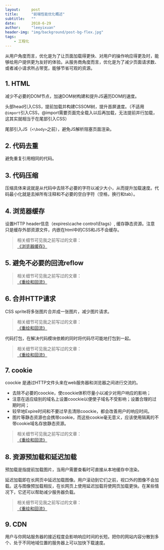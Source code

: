 ```yaml
---
layout:     post
title:      "前端性能优化概述"
subtitle:   ""
date:       2018-6-29
author:     "leeyixuan"
header-img: "img/background/post-bg-flex.jpg"
tags:
    - 工程化
---
```



从用户角度而言，优化是为了让页面加载得更快、对用户的操作响应得更及时，能够给用户提供更为友好的体验。从服务商角度而言，优化是为了减少页面请求数、或者减小请求所占带宽，能够节省可观的资源。

## 1. HTML
减少不必要的DOM节点，加速DOM树构建和提升JS遍历DOM的速度。 

头部head引入CSS，提前加载并构建CSSOM树，提升首屏速度。（不适用`@import`引入CSS，@import需要页面完全载入以后再加载，无法提前并行加载，这其实就相当于在尾部引入CSS）

尾部引入JS（`<\body>`之前），避免JS解析阻塞页面渲染。

## 2. 代码去重
避免重复引用相同的代码。
## 3. 代码压缩
压缩具体来说就是从代码中去除不必要的字符以减少大小，从而提升加载速度。代码最小化就是去掉所有注释和不必要的空白字符（空格，换行和tab）。
## 4. 浏览器缓存
设置HTTP header信息（expires\cache control\Etags）, 缓存静态资源。注意只是缓存外部资源文件，内嵌在html中的CSS和JS不会缓存。
>相关细节可见我之前写过的文章：   
[《浏览器缓存》](https://leeyixuan.github.io/2017/04/05/IFC/)

## 5. 避免不必要的回流reflow
>相关细节可见我之前写过的文章：   
[《重绘和回流》](https://leeyixuan.github.io/2017/11/28/reflow/)

## 6. 合并HTTP请求
CSS sprite将多张图片合并成一张图片，减少图片请求。
>相关细节可见我之前写过的文章：   
[《重绘和回流》](https://leeyixuan.github.io/2017/11/28/reflow/)


代码打包，在解决代码模块依赖的同时将代码尽可能地打包到一起。
>相关细节可见我之前写过的文章：   
[《重绘和回流》](https://leeyixuan.github.io/2017/11/28/reflow/)

## 7. cookie
coockie 是通过HTTP文件头来在web服务器和浏览器之间进行交流的。
- 去除不必要的coockie，使coockie体积尽量小以减少对用户响应的影响；
- 注意在适应级别的域名上设置coockie以便使子域名不受影响；设置合理的过期时间；
- 较早地Expire时间和不要过早去清除coockie，都会改善用户的响应时间。
- 图片等静态资源也会携带cookie，而这些cookie毫无意义，应该使用隔离的不带cookie域名存放静态资源。
>相关细节可见我之前写过的文章：   
[《重绘和回流》](https://leeyixuan.github.io/2017/11/28/reflow/)

## 8. 资源预加载和延迟加载

预加载是指提前加载图片，当用户需要查看时可直接从本地缓存中渲染。

延迟加载即在长网页中延迟加载图像。用户滚动到它们之前，视口外的图像不会加载。这与图像预加载相反，在长网页上使用延迟加载将使网页加载更快。在某些情况下，它还可以帮助减少服务器负载。
>相关细节可见我之前写过的文章：   
[《重绘和回流》](https://leeyixuan.github.io/2017/11/28/reflow/)


## 9. CDN
用户与你网站服务器的接近程度会影响响应时间的长短。把你的网站内容分散到多个、处于不同地域位置的服务器上可以加快下载速度。